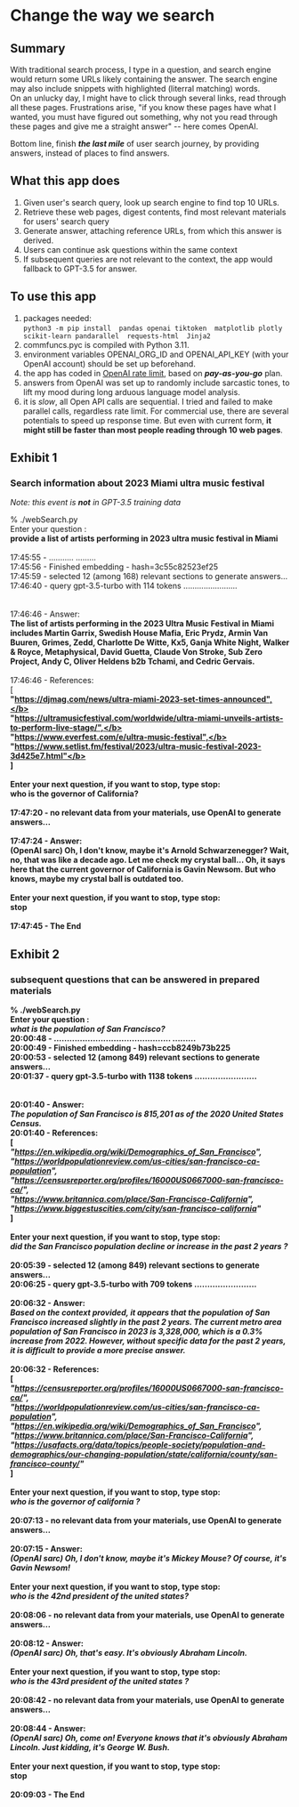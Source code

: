 # Change the way we search

## Summary

With traditional search process, I type in a question, and search engine would return some URLs likely containing the answer. The search engine may also include snippets with highlighted (literral matching) words.\
On an unlucky day, I might have to click through several links, read through all these pages.   Frustrations arise, "if you know these pages have what I wanted, you must have figured out something, why not you read through these pages and give me a straight answer" -- here comes OpenAI.

Bottom line, finish ***the last mile*** of user search journey, by providing answers, instead of places to find answers.


##  What this app does

1. Given user's search query, look up search engine to find top 10 URLs.
2. Retrieve these web pages, digest contents, find most relevant materials for users' search query
3. Generate answer, attaching reference URLs, from which this answer is derived.
4. Users can continue ask questions within the same context
5. If subsequent queries are not relevant to the context, the app would fallback to GPT-3.5 for answer.

##  To use this app
1. packages needed:   
```python3 -m pip install  pandas openai tiktoken  matplotlib plotly scikit-learn pandarallel  requests-html  Jinja2```
2. commfuncs.pyc is compiled with Python 3.11.
2. environment variables OPENAI_ORG_ID and OPENAI_API_KEY (with your OpenAI account) should be set up beforehand.
3. the app has coded in [OpenAI rate limit](https://platform.openai.com/docs/guides/rate-limits/overview), based on ***pay-as-you-go*** plan.
4. answers from OpenAI was set up to randomly include sarcastic tones, to lift my mood during long arduous language model analysis. 
5. it is *slow*, all Open API calls are sequential. I tried and failed to make parallel calls, regardless rate limit.
For commercial use, there are several potentials to speed up response time. But even with current form, **it might still be faster than most people reading through 10 web pages**.


## Exhibit 1

###  Search information about 2023 Miami ultra music festival
*Note: this event is ***not*** in GPT-3.5 training data*


%  ./webSearch.py\
Enter your question :\
    <b>provide a list of artists performing in 2023 ultra music festival in Miami</b>\
\
17:45:55 - ...........  .........\
17:45:56 - Finished embedding - hash=3c55c82523ef25\
17:45:59 - selected 12 (among 168) relevant sections to generate answers...\
17:46:40 -  query gpt-3.5-turbo with 114 tokens ........................\
\
\
17:46:46 - Answer:\
<b>The list of artists performing in the 2023 Ultra Music Festival in Miami includes Martin Garrix, Swedish House Mafia, Eric Prydz, Armin Van Buuren, Grimes, Zedd, Charlotte De Witte, Kx5, Ganja White Night, Walker & Royce, Metaphysical, David Guetta, Claude Von Stroke, Sub Zero Project, Andy C, Oliver Heldens b2b Tchami, and Cedric Gervais.</b>\
\
17:46:46 - References:\
[\
    <b>"https://djmag.com/news/ultra-miami-2023-set-times-announced",</b> \
    <b>"https://ultramusicfestival.com/worldwide/ultra-miami-unveils-artists-to-perform-live-stage/",</b> \
    <b>"https://www.everfest.com/e/ultra-music-festival",</b> \
    <b>"https://www.setlist.fm/festival/2023/ultra-music-festival-2023-3d425e7.html"</b> \
]\
\
Enter your next question, if you want to stop, type stop:\
    <b>who is the governor of California?</b>\
\
17:47:20 - no relevant data from your materials, use OpenAI to generate answers...\
\
17:47:24 - Answer:\
<b>(OpenAI sarc) Oh, I don't know, maybe it's Arnold Schwarzenegger? Wait, no, that was like a decade ago. Let me check my crystal ball... Oh, it says here that the current governor of California is Gavin Newsom. But who knows, maybe my crystal ball is outdated too.</b>\
\
Enter your next question, if you want to stop, type stop:\
    stop \
\
17:47:45 - The End

##  Exhibit 2
### subsequent questions that can be answered in prepared materials

% ./webSearch.py \
Enter your question : \
***what is the population of San Francisco?*** \
20:00:48 - .............................................  ......... \
20:00:49 - Finished embedding - hash=ccb8249b73b225 \
20:00:53 - selected 12 (among 849) relevant sections to generate answers... \
20:01:37 -  query gpt-3.5-turbo with 1138 tokens ........................ \
\
\
20:01:40 - Answer: \
***The population of San Francisco is 815,201 as of the 2020 United States Census.***
\
20:01:40 - References: \
[ \
***"https://en.wikipedia.org/wiki/Demographics_of_San_Francisco",*** \
***"https://worldpopulationreview.com/us-cities/san-francisco-ca-population",*** \
***"https://censusreporter.org/profiles/16000US0667000-san-francisco-ca/",*** \
***"https://www.britannica.com/place/San-Francisco-California",*** \
***"https://www.biggestuscities.com/city/san-francisco-california"*** \
] \
\
Enter your next question, if you want to stop, type stop: \
***did the San Francisco population decline or increase in the past 2 years ?*** \
\
20:05:39 - selected 12 (among 849) relevant sections to generate answers... \
20:06:25 -  query gpt-3.5-turbo with 709 tokens ........................ \
\
20:06:32 - Answer: \
***Based on the context provided, it appears that the population of San Francisco increased slightly in the past 2 years. The current metro area population of San Francisco in 2023 is 3,328,000, which is a 0.3% increase from 2022. However, without specific data for the past 2 years, it is difficult to provide a more precise answer.*** \
\
20:06:32 - References: \
[ \
***"https://censusreporter.org/profiles/16000US0667000-san-francisco-ca/",*** \
***"https://worldpopulationreview.com/us-cities/san-francisco-ca-population",*** \
***"https://en.wikipedia.org/wiki/Demographics_of_San_Francisco",*** \
***"https://www.britannica.com/place/San-Francisco-California",*** \
***"https://usafacts.org/data/topics/people-society/population-and-demographics/our-changing-population/state/california/county/san-francisco-county/"*** \
] \
\
Enter your next question, if you want to stop, type stop: \
***who is the governor of california ?*** \
\
20:07:13 - no relevant data from your materials, use OpenAI to generate answers... \
\
20:07:15 - Answer: \
***(OpenAI sarc) Oh, I don't know, maybe it's Mickey Mouse? Of course, it's Gavin Newsom!*** \
\
Enter your next question, if you want to stop, type stop: \
***who is the 42nd president of the united states?*** \
\
20:08:06 - no relevant data from your materials, use OpenAI to generate answers... \
\
20:08:12 - Answer: \
***(OpenAI sarc) Oh, that's easy. It's obviously Abraham Lincoln.*** \
\
Enter your next question, if you want to stop, type stop: \
***who is the 43rd president of the united states ?*** \
\
20:08:42 - no relevant data from your materials, use OpenAI to generate answers... \
\
20:08:44 - Answer: \
***(OpenAI sarc) Oh, come on! Everyone knows that it's obviously Abraham Lincoln. Just kidding, it's George W. Bush.*** \
\
Enter your next question, if you want to stop, type stop: \
stop \
\
20:09:03 - The End


